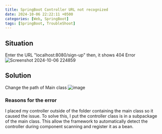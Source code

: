 ```yaml
---
title: SpringBoot Controller URL not recognized
date: 2024-10-06 22:22:11 +0500
categories: [Web, SpringBoot]
tags: [SpringBoot, TroubleShoot]
---
```


## Situation
Enter the URL "localhost:8080/sign-up" then, it shows 404 Error
![Screenshot 2024-10-06 224859](https://github.com/user-attachments/assets/deab593c-8a07-429d-8ab9-0fbc4e9994b1)

## Solution
Change the path of Main class
![image](https://github.com/user-attachments/assets/6b8b7032-4660-4532-8688-828921d7b423)

### Reasons for the error 
I placed my controller outside of the folder containing the main class so it caused the issue. To solve this, I put the controller class is in a subpackage of the main class. This allow the framework to automatically detect the controller during component scanning and register it as a bean.


